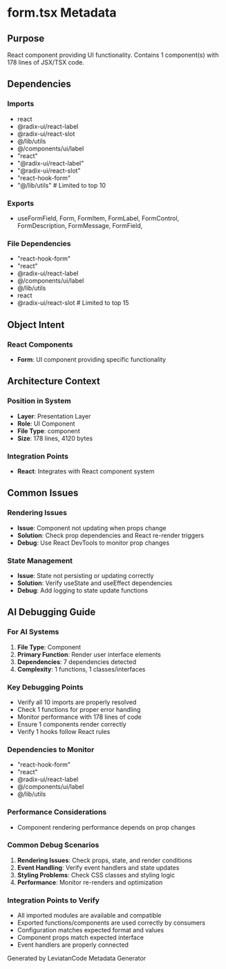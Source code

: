 # form.tsx Metadata

## Purpose
React component providing UI functionality. Contains 1 component(s) with 178 lines of JSX/TSX code.

## Dependencies

### Imports
- react
- @radix-ui/react-label
- @radix-ui/react-slot
- @/lib/utils
- @/components/ui/label
- "react"
- "@radix-ui/react-label"
- "@radix-ui/react-slot"
- "react-hook-form"
- "@/lib/utils"  # Limited to top 10

### Exports
- useFormField,
  Form,
  FormItem,
  FormLabel,
  FormControl,
  FormDescription,
  FormMessage,
  FormField,


### File Dependencies
- "react-hook-form"
- "react"
- @radix-ui/react-label
- @/components/ui/label
- @/lib/utils
- react
- @radix-ui/react-slot  # Limited to top 15

## Object Intent

### React Components
- **Form**: UI component providing specific functionality


## Architecture Context

### Position in System
- **Layer**: Presentation Layer
- **Role**: UI Component
- **File Type**: component
- **Size**: 178 lines, 4120 bytes

### Integration Points
- **React**: Integrates with React component system

## Common Issues

### Rendering Issues
- **Issue**: Component not updating when props change
- **Solution**: Check prop dependencies and React re-render triggers
- **Debug**: Use React DevTools to monitor prop changes

### State Management
- **Issue**: State not persisting or updating correctly
- **Solution**: Verify useState and useEffect dependencies
- **Debug**: Add logging to state update functions

## AI Debugging Guide

### For AI Systems
1. **File Type**: Component
2. **Primary Function**: Render user interface elements
3. **Dependencies**: 7 dependencies detected
4. **Complexity**: 1 functions, 1 classes/interfaces

### Key Debugging Points
- Verify all 10 imports are properly resolved
- Check 1 functions for proper error handling
- Monitor performance with 178 lines of code
- Ensure 1 components render correctly
- Verify 1 hooks follow React rules

### Dependencies to Monitor
- "react-hook-form"
- "react"
- @radix-ui/react-label
- @/components/ui/label
- @/lib/utils

### Performance Considerations
- Component rendering performance depends on prop changes

### Common Debug Scenarios
1. **Rendering Issues**: Check props, state, and render conditions
2. **Event Handling**: Verify event handlers and state updates
3. **Styling Problems**: Check CSS classes and styling logic
4. **Performance**: Monitor re-renders and optimization

### Integration Points to Verify
- All imported modules are available and compatible
- Exported functions/components are used correctly by consumers
- Configuration matches expected format and values
- Component props match expected interface
- Event handlers are properly connected

Generated by LeviatanCode Metadata Generator
